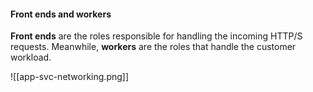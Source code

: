 #### Front ends and workers
**Front ends** are the roles responsible for handling the incoming HTTP/S requests. Meanwhile, **workers** are the roles that handle the customer workload.


![[app-svc-networking.png]]
